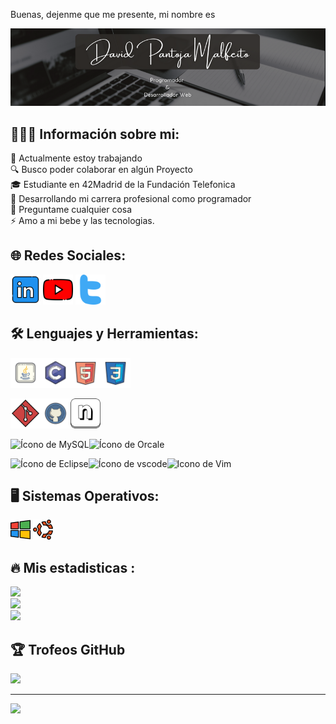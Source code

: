 Buenas, dejenme que me presente, mi nombre es

<div align="center">
<img src="https://raw.githubusercontent.com/DPM81Dev/DPM81Dev/main/dpmbanner.png" />
</div>

## 👩🏻‍🦲 Información sobre mi:
💼 Actualmente estoy trabajando<br> 🔍 Busco poder colaborar en algún Proyecto<br>🎓 Estudiante en 42Madrid de la Fundación Telefonica<br>🤝 Desarrollando mi carrera profesional como programador<br>💬 Preguntame cualquier cosa<br>⚡ Amo a mi bebe y las tecnologias.

## 🌐 Redes Sociales:

<a href="https://www.linkedin.com/in/dpm81dev/"><img src="https://github.com/DPM81Dev/DPM81Dev/blob/main/linkedin.png" width="48" height="48"></a>
<a href="https://www.youtube.com/@code-lofi"><img src="https://github.com/DPM81Dev/DPM81Dev/blob/main/youtube.png" width="48" height="48"></a>
<a href="https://twitter.com/DPM81Dev"><img src="https://github.com/DPM81Dev/DPM81Dev/blob/main/gorjeo.png" width="48" height="48"></a>

## 🛠 Lenguajes y Herramientas:

<img src="https://github.com/DPM81Dev/DPM81Dev/blob/main/icons8-java.svg" width="48" height="48"><img src="https://github.com/DPM81Dev/DPM81Dev/blob/main/icons8-c-programming.svg" width="48" height="48"><img src="https://github.com/DPM81Dev/DPM81Dev/blob/main/icons8-html-5.svg" width="48" height="48"><img src="https://github.com/DPM81Dev/DPM81Dev/blob/main/icons8-css3.svg" width="48" height="48">

<img src="https://github.com/DPM81Dev/DPM81Dev/blob/main/git.png" width="48" height="48"><img src="https://github.com/DPM81Dev/DPM81Dev/blob/main/icons8-github.svg" width="48" height="48"><img src="https://github.com/DPM81Dev/DPM81Dev/blob/main/letra-n.png" width="48" height="48">

<img src="https://cdn.jsdelivr.net/gh/devicons/devicon@latest/icons/mysql/mysql-original-wordmark.svg" alt="Ícono de MySQL" width="48" height="48"/><img src="https://cdn.jsdelivr.net/gh/devicons/devicon@latest/icons/oracle/oracle-original.svg" alt="Ícono de Orcale" width="48" height="48"/>
          
<img src="https://cdn.jsdelivr.net/gh/devicons/devicon@latest/icons/eclipse/eclipse-original.svg" alt="Ícono de Eclipse" width="32" height="32"/><img src="https://cdn.jsdelivr.net/gh/devicons/devicon@latest/icons/vscode/vscode-original.svg" alt="Ícono de vscode" width="32" height="32"/><img src="https://cdn.jsdelivr.net/gh/devicons/devicon@latest/icons/vim/vim-original.svg" alt="Icono de Vim" width="32" height="32"/>

## 🖥️ Sistemas Operativos:

<img src="https://github.com/DPM81Dev/DPM81Dev/blob/main/windows_888932.png" alt="Windows" width="32" height="32"/> <img src="https://github.com/DPM81Dev/DPM81Dev/blob/main/ubuntu_888929.png" alt="Linux" width="32" height="32"/>

## 🔥 Mis estadisticas :
![](https://github-readme-stats.vercel.app/api?username=DPM81Dev&theme=react&hide_border=false&include_all_commits=true&count_private=true)<br/>
![](https://github-readme-streak-stats.herokuapp.com/?user=DPM81Dev&theme=react&hide_border=false)<br/>
![](https://github-readme-stats.vercel.app/api/top-langs/?username=DPM81Dev&theme=react&hide_border=false&include_all_commits=true&count_private=true&layout=compact)

## 🏆 Trofeos GitHub
![](https://github-profile-trophy.vercel.app/?username=DPM81Dev&theme=onedark&no-frame=true&no-bg=false&margin-w=4)


---
[![](https://visitcount.itsvg.in/api?id=DPM81Dev&icon=6&color=0)](https://visitcount.itsvg.in)

